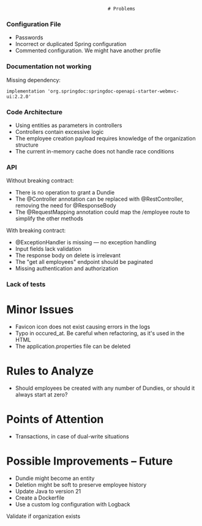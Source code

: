                                          # Problems
### Configuration File
- Passwords
- Incorrect or duplicated Spring configuration
- Commented configuration. We might have another profile

### Documentation not working

Missing dependency:

```
implementation 'org.springdoc:springdoc-openapi-starter-webmvc-ui:2.2.0'
```

### Code Architecture
- Using entities as parameters in controllers
- Controllers contain excessive logic
- The employee creation payload requires knowledge of the organization structure
- The current in-memory cache does not handle race conditions

### API

Without breaking contract:
- There is no operation to grant a Dundie
- The @Controller annotation can be replaced with @RestController, removing the need for @ResponseBody
- The @RequestMapping annotation could map the /employee route to simplify the other methods

With breaking contract:
- @ExceptionHandler is missing — no exception handling
- Input fields lack validation
- The response body on delete is irrelevant
- The "get all employees" endpoint should be paginated
- Missing authentication and authorization

### Lack of tests

# Minor Issues
- Favicon icon does not exist causing errors in the logs
- Typo in occured_at. Be careful when refactoring, as it's used in the HTML
- The application.properties file can be deleted

# Rules to Analyze
- Should employees be created with any number of Dundies, or should it always start at zero?

# Points of Attention
- Transactions, in case of dual-write situations

# Possible Improvements – Future
- Dundie might become an entity
- Deletion might be soft to preserve employee history
- Update Java to version 21
- Create a Dockerfile
- Use a custom log configuration with Logback


Validate if organization exists
